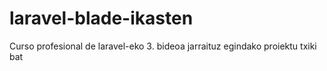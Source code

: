 # laravel-blade-ikasten
Curso profesional de laravel-eko 3. bideoa jarraituz egindako proiektu txiki bat
